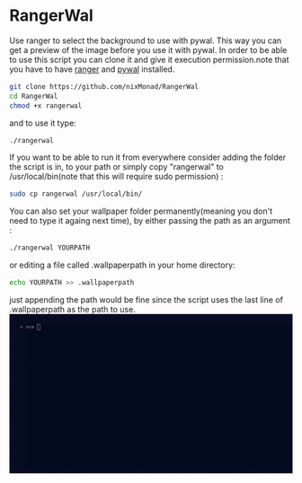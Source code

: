 # RangerWal
Use ranger to select the background to use with pywal.
This way you can get a preview of the image before you use it with pywal.
In order to be able to use this script you can clone it and give it execution permission.note that you have to have [ranger](https://github.com/ranger/ranger) and [pywal](https://github.com/dylanaraps/pywal) installed.
```bash
git clone https://github.com/nixMonad/RangerWal
cd RangerWal
chmod +x rangerwal
```
and to use it type:
```bash
./rangerwal
```
If you want to be able to run it from everywhere consider adding the folder the script is in, to your path or simply copy "rangerwal" to /usr/local/bin(note that this will require sudo permission) :
```bash
sudo cp rangerwal /usr/local/bin/
```
You can also set your wallpaper folder permanently(meaning you don't need to type it againg next time), by either passing the path as an argument :
```bash
./rangerwal YOURPATH
```
or editing a file called .wallpaperpath in your home directory:
```bash
echo YOURPATH >> .wallpaperpath 
```
just appending the path would be fine since the script uses the last line of .wallpaperpath as the path to use.
![Example](https://github.com/nixMonad/RangerWal/raw/main/Example.gif)
